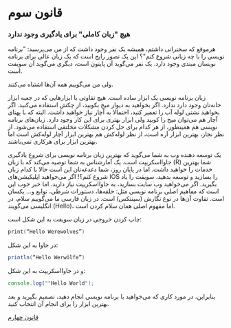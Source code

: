 # قانون سوم

### هیچ "زبان کاملی" برای یادگیری وجود ندارد

هرموقع که سخنرانی داشتم، همیشه یک نفر وجود داشت که از من می‌پرسید: "برنامه نویسی را با چه زبانی شروع کنم"؟ این یک تصور رایج است که یک زبان عالی برای برنامه نویسان مبتدی وجود دارد. یک نفر می‌گوید آن پایتون است، دیگری می‌گوید آن سویفت است.

ولی من می‌گوییم همه آن‌ها اشتباه می‌کنند.

زبان برنامه نویسی یک ابزار ساده است. هیچ تفاوتی با ابزارهایی که در جعبه ابزار خانه‌تان وجود دارد ندارد. اگر بخواهید به دیوار میخ بکوبید، از چکش استفاده می‌کنید. اگر بخواهید نشتی لوله آب را تعمیر کنید، احتمالا به آچار نیاز خواهید داشت. البته که با پهنای آچار هم می‌توان میخ را کوبید ولی ابزار بهتری برای این کار وجود دارد. زبان‌های برنامه نویسی هم همینطور، از هر کدام برای حل کردن مشکلات مخلتفی استفاده می‌شود. از نظر نجار، بهترین ابزار اَره است، از نظر لوله‌کش هم بهترین ابزار آچار لوله‌کش است اما بهترین ابزار برای هرکاری نمی‌باشند.

یک توسعه دهنده وب به شما می‌گوید که بهترین زبان برنامه نویسی برای شروع یادگیری جاوااسکریپت است. یک آمارشناس به شما توصیه می‌کند که با زبان (R) شما بهترین خدمات را خواهید داشت. اما در پایان روز، شما دغدغه‌تان این است حالا با کدام زبان شروع کنم؟! اگر می‌خواهید اپلیکیشن‌های IOS را بسازید و توسعه بدهید، سویفت را یاد بگیرید. اگر می‌خواهید وب سایت بسازید، به جاوااسکریپت نیاز دارید. اما خبر خوب این است که مفاهیم اصلی برنامه نویسی مثل: حلقه‌ها، دستورات شرطی، توابع و... یکسان است. تفاوت آن‌ها در نوع نگارش (سینتکس) است. در زبان فارسی ما می‌گوییم سلام، در انگلیسی می‌گویند (Hello)، اما مفهوم اصلی همان سلام کردن است.

چاپ کردن خروجی در زبان سویفت به این شکل است:

```swift
print(“Hello Werewolves”)
```

در جاوا به این شکل:

```java
println(“Hello Werwölfe”)

```

و در جاوااسکریپت به این شکل:

```js
console.log(""Hello World");
```

بنابراین، در مورد کاری که می‌خواهید با برنامه نویسی انجام دهید، تصمیم بگیرید و بعد بهترین ابزار را برای انجام آن انتخاب کنید.

[قانون چهارم](https://github.com/mohsn-mirzaei/LearnToCode/blob/main/%D9%82%D9%88%D8%A7%D9%86%DB%8C%D9%86/04-%D9%82%D8%A7%D9%86%D9%88%D9%86%E2%80%8C%DA%86%D9%87%D8%A7%D8%B1%D9%85.md)
